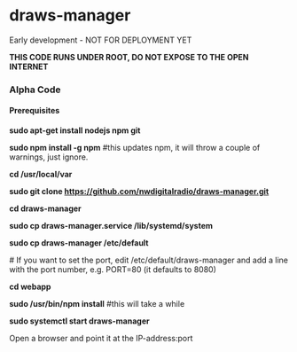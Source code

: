 # draws-manager
Early development - NOT FOR DEPLOYMENT YET

<b>THIS CODE RUNS UNDER ROOT, DO NOT EXPOSE TO THE OPEN INTERNET</b>

<h3>Alpha Code</h3>
<h4>Prerequisites</h4>
<b>sudo apt-get install nodejs npm git</b>

<b>sudo npm install -g npm</b>   #this updates npm, it will throw a couple of warnings, just ignore.

<b>cd /usr/local/var</b>

<b>sudo git clone https://github.com/nwdigitalradio/draws-manager.git</b>

<b>cd draws-manager</b>

<b>sudo cp draws-manager.service /lib/systemd/system</b>

<b>sudo cp draws-manager /etc/default</b>

<p># If you want to set the port, edit /etc/default/draws-manager and add a line with the port number, e.g. PORT=80 (it defaults to 8080)</p>

<b>cd webapp</b>

<b>sudo /usr/bin/npm install</b>  #this will take a while


<b>sudo systemctl start draws-manager</b>

Open a browser and point it at the IP-address:port

